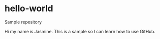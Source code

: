 # hello-world
Sample repository

Hi my name is Jasmine. This is a sample so I can learn how to use GitHub. 
